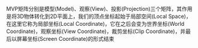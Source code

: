  MVP矩阵分别是模型(Model)、观察(View)、投影(Projection)三个矩阵，其作用是将3D物体转化到2D平面上，我们的顶点坐标起始于局部空间(Local Space)，在这里它称为局部坐标(Local Coordinate)，它在之后会变为世界坐标(World Coordinate)，观察坐标(View Coordinate)，裁剪坐标(Clip Coordinate)，并最后以屏幕坐标(Screen Coordinate)的形式结束